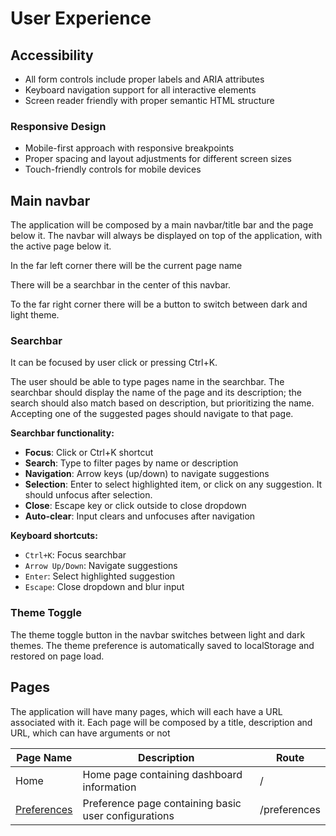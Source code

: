 # User Experience

## Accessibility

- All form controls include proper labels and ARIA attributes
- Keyboard navigation support for all interactive elements
- Screen reader friendly with proper semantic HTML structure

### Responsive Design

- Mobile-first approach with responsive breakpoints
- Proper spacing and layout adjustments for different screen sizes
- Touch-friendly controls for mobile devices

## Main navbar

The application will be composed by a main navbar/title bar and the page below it. The navbar will always be displayed on top of the application, with the active page below it.

In the far left corner there will be the current page name

There will be a searchbar in the center of this navbar.

To the far right corner there will be a button to switch between dark and light theme.

### Searchbar

It can be focused by user click or pressing Ctrl+K. 

The user should be able to type pages name in the searchbar. The searchbar should display the name of the page and its description; the search should also match based on description, but prioritizing the name. Accepting one of the suggested pages should navigate to that page.

**Searchbar functionality:**
- **Focus**: Click or Ctrl+K shortcut
- **Search**: Type to filter pages by name or description
- **Navigation**: Arrow keys (up/down) to navigate suggestions
- **Selection**: Enter to select highlighted item, or click on any suggestion. It should unfocus after selection.
- **Close**: Escape key or click outside to close dropdown
- **Auto-clear**: Input clears and unfocuses after navigation

**Keyboard shortcuts:**
- `Ctrl+K`: Focus searchbar
- `Arrow Up/Down`: Navigate suggestions
- `Enter`: Select highlighted suggestion
- `Escape`: Close dropdown and blur input

### Theme Toggle

The theme toggle button in the navbar switches between light and dark themes. The theme preference is automatically saved to localStorage and restored on page load.

## Pages

The application will have many pages, which will each have a URL associated with it. Each page will be composed by a title, description and URL, which can have arguments or not

|Page Name|Description|Route|
|---|---|---|
|Home|Home page containing dashboard information|/|
|[Preferences](pages/preferences.md)|Preference page containing basic user configurations|/preferences|
